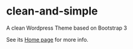 clean-and-simple
================

A clean Wordpress Theme based on Bootstrap 3

See its [Home page](http://www.garron.me/en/projects/clean-and-simple.html) for more info.

